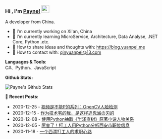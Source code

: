 ### Hi , I'm [Payne!](https://blog.yuanpei.me) <img src="https://media.giphy.com/media/hvRJCLFzcasrR4ia7z/giphy.gif" width="25px">

A developer from China.

- 🔭 I’m currently working on Xi'an, China
- 🌱 I’m currently learning  MicroService, Architecture, Data Analyse, .NET Core, Python .etc.
- 👯 How to share ideas and thoughts with: https://blog.yuanpei.me
- 💬 How to contact with: qinyuanpei@13.com

**Languages & Tools:**  
C#、Python、JavaScript

**Github Stats:** 

![Payne's Github Stats](https://github-readme-stats.vercel.app/api?username=qinyuanpei&show_icons=true)

📕 **Recent Posts:**
* 2020-12-25 - [视频是不能P的系列：OpenCV人脸检测](https://blog.yuanpei.me//posts/2997581895/)
* 2020-12-15 - [作为技术宅的我，是这样追鬼滅の刃的](https://blog.yuanpei.me//posts/3602353334/)
* 2020-12-08 - [使用Python抽取《半泽直树》原著小说人物关系](https://blog.yuanpei.me//posts/1427872047/)
* 2020-12-05 - [厉害了！打工人用Python分析西安市职位信息](https://blog.yuanpei.me//posts/2147036181/)
* 2020-11-18 - [一个西漂打工人的求职心路](https://blog.yuanpei.me//posts/1809438689/)
